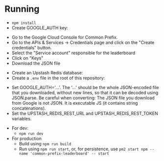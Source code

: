 # Running
* `npm install`
* Create GOOGLE_AUTH key:
 - Go to the Google Cloud Console for Common Prefix.
 - Go to the APIs & Services → Credentials page and click on the "Create credentials" button.
 - Select the "Service account" responsible for the leaderboard
 - Click on "Keys"
 - Download the JSON file
* Create an Upstash Redis database:
* Create a `.env` file in the root of this repository:
 - Set GOOGLE_AUTH='...'. The '...' should be the whole JSON-encoded file that you downloaded, without new lines, so that it can be decoded using JSON.parse. Be careful when converting: The JSON file you download from Google is not JSON. It is executable JS (it contains string concatenations).
 - Set the UPSTASH_REDIS_REST_URL and UPSTASH_REDIS_REST_TOKEN variables.
* For dev:
  - `npm run dev`
* For production
  - Build using `npm run build`
  - Run using `npm run start`, or, for persistence, use `pm2 start npm --name 'common-prefix-leaderboard' -- start`
